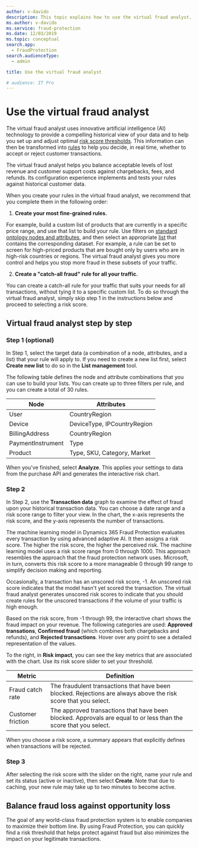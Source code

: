 ```yaml
---
author: v-davido
description: This topic explains how to use the virtual fraud analyst.
ms.author: v-davido
ms.service: fraud-protection
ms.date: 12/03/2019
ms.topic: conceptual
search.app: 
  - FraudProtection
search.audienceType:
  - admin

title: Use the virtual fraud analyst

# audience: IT Pro
---
```


# Use the virtual fraud analyst

The virtual fraud analyst uses innovative artificial intelligence (AI) technology to provide a compelling historical view of your data and to help you set up and adjust optimal [risk score thresholds](scorecard.md). This information can then be transformed into [rules](lists-rules.md) to help you decide, in real time, whether to accept or reject customer transactions.

The virtual fraud analyst helps you balance acceptable levels of lost revenue and customer support costs against chargebacks, fees, and refunds. Its configuration experience implements and tests your rules against historical customer data.

When you create your rules in the virtual fraud analyst, we recommend that you complete them in the following order:

1. **Create your most fine-grained rules.**

For example, build a custom list of products that are currently in a specific price range, and use that list to build your rule. Use filters on [standard ontology nodes and attributes](graph-explorer.md), and then select an appropriate [list](lists-rules.md) that contains the corresponding dataset. For example, a rule can be set to screen for high-priced products that are bought only by users who are in high-risk countries or regions. The virtual fraud analyst gives you more control and helps you stop more fraud in these subsets of your traffic.

2. **Create a "catch-all fraud" rule for all your traffic.**

You can create a catch-all rule for your traffic that suits your needs for all transactions, without tying it to a specific custom list. To do so through the virtual fraud analyst, simply skip step 1 in the instructions below and proceed to selecting a risk score.

## Virtual fraud analyst step by step

### Step 1 (optional)
In Step 1, select the target data (a combination of a node, attributes, and a list) that your rule will apply to. If you need to create a new list first, select **Create new list** to do so in the **List management** tool.

The following table defines the node and attribute combinations that you can use to build your lists. You can create up to three filters per rule, and you can create a total of 30 rules.

| Node | Attributes 
|---|---|
| User | CountryRegion |
| Device | DeviceType, IPCountryRegion |
| BillingAddress | CountryRegion |
| PaymentInstrument | Type |
| Product | Type, SKU, Category, Market |

When you've finished, select **Analyze**. This applies your settings to data from the purchase API and generates the interactive risk chart.

### Step 2
In Step 2, use the **Transaction data** graph to examine the effect of fraud upon your historical transaction data. You can choose a date range and a risk score range to filter your view. In the chart, the x-axis represents the risk score, and the y-axis represents the number of transactions.

The machine learning model in Dynamics 365 Fraud Protection evaluates every transaction by using advanced adaptive AI. It then assigns a risk score. The higher the risk score, the higher the perceived risk. The machine learning model uses a risk score range from 0 through 1000. This approach resembles the approach that the fraud protection network uses. Microsoft, in turn, converts this risk score to a more manageable 0 through 99 range to simplify decision making and reporting.

Occasionally, a transaction has an unscored risk score, -1. An unscored risk score indicates that the model hasn't yet scored the transaction. The virtual fraud analyst generates unscored risk scores to indicate that you should create rules for the unscored transactions if the volume of your traffic is high enough.

Based on the risk score, from -1 through 99, the interactive chart shows the fraud impact on your revenue. The following categories are used: **Approved transations**, **Confirmed fraud** (which combines both chargebacks and refunds), and **Rejected transactions**. Hover over any point to see a detailed representation of the values.

To the right, in **Risk impact**, you can see the key metrics that are associated with the chart. Use its risk score slider to set your threshold.

| Metric | Definition |
|---|---|
| Fraud catch rate | The fraudulent transactions that have been blocked. Rejections are always above the risk score that you select. |
| Customer friction | The approved transactions that have been blocked. Approvals are equal to or less than the score that you select. |

When you choose a risk score, a summary appears that explicitly defines when transactions will be rejected.

### Step 3
After selecting the risk score with the slider on the right, name your rule and set its status (active or inactive), then select **Create**. Note that due to caching, your new rule may take up to two minutes to become active.

## Balance fraud loss against opportunity loss

The goal of any world-class fraud protection system is to enable companies to maximize their bottom line. By using Fraud Protection, you can quickly find a risk threshold that helps protect against fraud but also minimizes the impact on your legitimate transactions.
